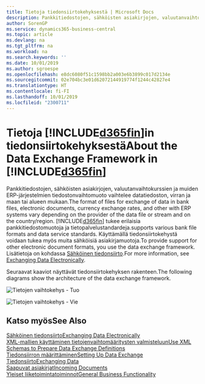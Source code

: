 ```yaml
---
title: Tietoja tiedonsiirtokehyksestä | Microsoft Docs
description: Pankkitiedostojen, sähköisten asiakirjojen, valuutanvaihtokurssien ja muiden ERP-järjestelmien tiedostonvaihtomuoto vaihtelee datatiedoston, virran ja maan tai alueen mukaan.
author: SorenGP
ms.service: dynamics365-business-central
ms.topic: article
ms.devlang: na
ms.tgt_pltfrm: na
ms.workload: na
ms.search.keywords: ''
ms.date: 10/01/2019
ms.author: sgroespe
ms.openlocfilehash: e8dc6080f51c1598bb2a003e6b3899c017d2134e
ms.sourcegitcommit: 02e704bc3e01d62072144919774f1244c42827e4
ms.translationtype: HT
ms.contentlocale: fi-FI
ms.lasthandoff: 10/01/2019
ms.locfileid: "2300711"
---
```

# <a name="about-the-data-exchange-framework-in-included365finincludesd365fin_mdmd"></a><span data-ttu-id="fe81c-103">Tietoja [!INCLUDE[d365fin](includes/d365fin_md.md)]in tiedonsiirtokehyksestä</span><span class="sxs-lookup"><span data-stu-id="fe81c-103">About the Data Exchange Framework in [!INCLUDE[d365fin](includes/d365fin_md.md)]</span></span>
<span data-ttu-id="fe81c-104">Pankkitiedostojen, sähköisten asiakirjojen, valuutanvaihtokurssien ja muiden ERP-järjestelmien tiedostonvaihtomuoto vaihtelee datatiedoston, virran ja maan tai alueen mukaan.</span><span class="sxs-lookup"><span data-stu-id="fe81c-104">The format of files for exchange of data in bank files, electronic documents, currency exchange rates, and other with ERP systems vary depending on the provider of the data file or stream and on the country/region.</span></span> [!INCLUDE[d365fin](includes/d365fin_md.md)] <span data-ttu-id="fe81c-105">tukee erilaisia pankkitiedostomuotoja ja tietopalvelustandardeja.</span><span class="sxs-lookup"><span data-stu-id="fe81c-105">supports various bank file formats and data service standards.</span></span> <span data-ttu-id="fe81c-106">Käyttämällä tiedonsiirtokehystä voidaan tukea myös muita sähköisiä asiakirjamuotoja.</span><span class="sxs-lookup"><span data-stu-id="fe81c-106">To provide support for other electronic document formats, you use the data exchange framework.</span></span> <span data-ttu-id="fe81c-107">Lisätietoja on kohdassa [Sähköinen tiedonsiirto](across-data-exchange.md).</span><span class="sxs-lookup"><span data-stu-id="fe81c-107">For more information, see [Exchanging Data Electronically](across-data-exchange.md).</span></span>    

 <span data-ttu-id="fe81c-108">Seuraavat kaaviot näyttävät tiedonsiirtokehyksen rakenteen.</span><span class="sxs-lookup"><span data-stu-id="fe81c-108">The following diagrams show the architecture of the data exchange framework.</span></span>  

 ![Tietojen vaihtokehys &#45; Tuo](media/across-data-exchange/dataexchangeframework_import.png)  

 ![Tietojen vaihtokehys &#45; Vie](media/across-data-exchange/dataexchangeframework_export.png)  

## <a name="see-also"></a><span data-ttu-id="fe81c-111">Katso myös</span><span class="sxs-lookup"><span data-stu-id="fe81c-111">See Also</span></span>  
[<span data-ttu-id="fe81c-112">Sähköinen tiedonsiirto</span><span class="sxs-lookup"><span data-stu-id="fe81c-112">Exchanging Data Electronically</span></span>](across-data-exchange.md)  
[<span data-ttu-id="fe81c-113">XML-mallien käyttäminen tietojenvaihtomääritysten valmisteluun</span><span class="sxs-lookup"><span data-stu-id="fe81c-113">Use XML Schemas to Prepare Data Exchange Definitions</span></span>](across-how-to-use-xml-schemas-to-prepare-data-exchange-definitions.md)  
[<span data-ttu-id="fe81c-114">Tiedonsiirron määrittäminen</span><span class="sxs-lookup"><span data-stu-id="fe81c-114">Setting Up Data Exchange</span></span>](across-set-up-data-exchange.md)  
[<span data-ttu-id="fe81c-115">Tiedonsiirto</span><span class="sxs-lookup"><span data-stu-id="fe81c-115">Exchanging Data</span></span>](across-exchange-data.md)  
[<span data-ttu-id="fe81c-116">Saapuvat asiakirjat</span><span class="sxs-lookup"><span data-stu-id="fe81c-116">Incoming Documents</span></span>](across-income-documents.md)  
[<span data-ttu-id="fe81c-117">Yleiset liiketoimintatoiminnot</span><span class="sxs-lookup"><span data-stu-id="fe81c-117">General Business Functionality</span></span>](ui-across-business-areas.md)  
